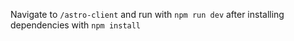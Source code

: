 Navigate to `/astro-client` and run with `npm run dev` after installing dependencies with `npm install`
